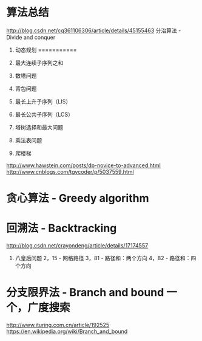 算法总结
=========
http://blog.csdn.net/cq361106306/article/details/45155463
分治算法 - Divide and conquer


1. 动态规划
===========

1. 最大连续子序列之和
2. 数塔问题
3. 背包问题
4. 最长上升子序列（LIS）
5. 最长公共子序列（LCS）
6. 塔树选择和最大问题
7. 乘法表问题
8. 爬楼梯

http://www.hawstein.com/posts/dp-novice-to-advanced.html
http://www.cnblogs.com/tgycoder/p/5037559.html


贪心算法 - Greedy algorithm
======

回溯法 - Backtracking
========
http://blog.csdn.net/crayondeng/article/details/17174557
1. 八皇后问题
2，15 - 网格路径
3，81 - 路径和：两个方向
4，82 - 路径和：四个方向

分支限界法 - Branch and bound 一个，广度搜索
=======
http://www.ituring.com.cn/article/192525
https://en.wikipedia.org/wiki/Branch_and_bound
